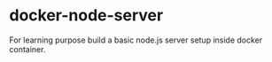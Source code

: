 # docker-node-server
For learning purpose build a basic node.js server setup inside docker container.
